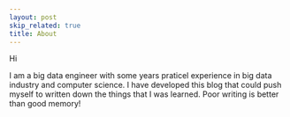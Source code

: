 ```yaml
---
layout: post
skip_related: true
title: About
---
```


Hi

I am a big data engineer with some years praticel experience in big data industry and
computer science. I have developed this blog that could push myself to written down the things that I was learned. Poor writing is better than good memory!


 
